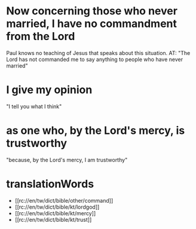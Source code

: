 # Now concerning those who never married, I have no commandment from the Lord

Paul knows no teaching of Jesus that speaks about this situation. AT: "The Lord has not commanded me to say anything to people who have never married"

# I give my opinion

"I tell you what I think"

# as one who, by the Lord's mercy, is trustworthy

"because, by the Lord's mercy, I am trustworthy"

# translationWords

* [[rc://en/tw/dict/bible/other/command]]
* [[rc://en/tw/dict/bible/kt/lordgod]]
* [[rc://en/tw/dict/bible/kt/mercy]]
* [[rc://en/tw/dict/bible/kt/trust]]
